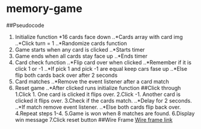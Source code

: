 # memory-game
##Pseudocode 
1. Initialize function
  *16 cards face down 
..*Cards array with card img
..*Click turn = 1
..*Randomize cards function
2. Game starts when any card is clicked 
..*Starts timer 
3. Game ends when all cards stay face up
..*Ends timer 
3. Card check function
..*Flip card over when clicked 
..*Remember if it is click 1 or -1 
..*If pick 1 and pick -1 are equal keep cars fase up 
..*Else flip both cards back over after 2 seconds
4. Card matches
..*Remove the event listener after a card match
5. Reset game
..*After clicked runs initialize function
##Click through 
1.Click 1. One card is clicked it flips over. 
2.Click -1. Another card is clicked it flips over.
3.Check if the cards match.
..*Delay for 2 seconds.
..*If match remove event listener.
..*Else both cards flip back over.
4.Repeat steps 1-4.
5.Game is won when 8 matches are found.
6.Display win message 
7.Click reset button 
##Wire Frame
[Wire frame link](https://wireframe.cc/vTwd6D)
